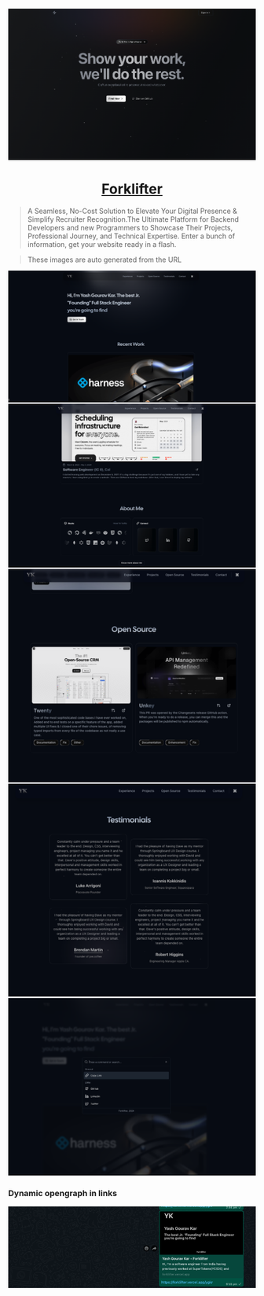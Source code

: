 [![Forklifter](./public/opengraph.png)](https://forklifter.vercel.app)

<div align="center" >
<a href="https://forklifter.vercel.app/">
  <h1 align="center">Forklifter</h1>
</a>
</div>

> A Seamless, No-Cost Solution to Elevate Your Digital Presence & Simplify Recruiter Recognition.The Ultimate Platform for Backend Developers and new Programmers to Showcase Their Projects, Professional Journey, and Technical Expertise. Enter a bunch of information, get your website ready in a flash.

> These images are auto generated from the URL

[![Website Hero](./public/image.png)](https://forklifter.vercel.app/ygkr)
[![Website Contact section](./public/ygkr-about.png)](https://forklifter.vercel.app/ygkr#about)
[![Website OSS section](./public/ygkr-oss.png)](https://forklifter.vercel.app/ygkr#contributions)
[![Testimonials section](./public/ygkr-testimonials.png)](https://forklifter.vercel.app/ygkr#testimonials)
[
![Command menu](./public/ygkr-cmd.png)](https://forklifter.vercel.app/ygkr)

### Dynamic opengraph in links

[![Forklifter](./public/dynamic-og.png)](https://forklifter.vercel.app/)
